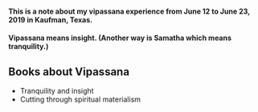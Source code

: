 #### This is a note about my vipassana experience from June 12 to June 23, 2019 in Kaufman, Texas.
#### Vipassana means insight. (Another way is Samatha which means tranquility.)

## Books about Vipassana
- Tranquility and insight
- Cutting through spiritual materialism

